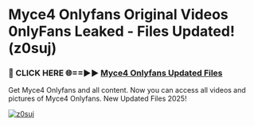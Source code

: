 # Myce4 Onlyfans Original Videos 0nlyFans Leaked - Files Updated! (z0suj)

<h3>🔴 CLICK HERE 🌐==►► <a href="https://tinyurl.com/x26r9saj" rel="nofollow">Myce4 Onlyfans Updated Files</a></h3>

Get Myce4 Onlyfans and all content. Now you can access all videos and pictures of Myce4 Onlyfans. New Updated Files 2025!

[![z0suj](https://i.imgur.com/LkgZPqh.gif)](https://tinyurl.com/x26r9saj)
